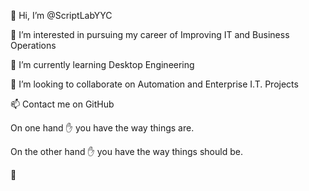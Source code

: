 👋 Hi, I’m @ScriptLabYYC
 
👀 I’m interested in pursuing my career of Improving IT and Business Operations
 
🌱 I’m currently learning Desktop Engineering
 
💞️ I’m looking to collaborate on Automation and Enterprise I.T. Projects
 
📫 Contact me on GitHub
 

   
On one hand :hand: you have the way things are.
 
On the other hand :hand: you have the way things should be. 
 
:pray:

<!---
ScriptLabYYC/ScriptLabYYC is a ✨ special ✨ repository because its `README.md` (this file) appears on your GitHub profile.
You can click the Preview link to take a look at your changes.
--->
